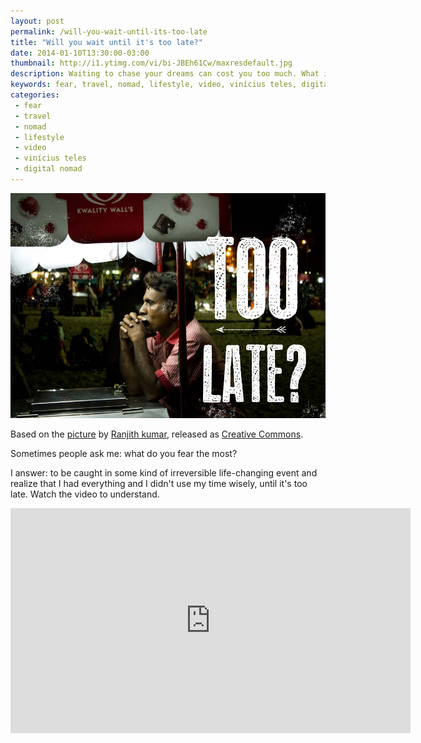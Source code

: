 ```yaml
---
layout: post
permalink: /will-you-wait-until-its-too-late
title: "Will you wait until it's too late?"
date: 2014-01-10T13:30:00-03:00
thumbnail: http://i1.ytimg.com/vi/bi-JBEh61Cw/maxresdefault.jpg
description: Waiting to chase your dreams can cost you too much. What if you run out of time? Better start now.
keywords: fear, travel, nomad, lifestyle, video, vinícius teles, digital nomad
categories:
 - fear
 - travel
 - nomad
 - lifestyle
 - video
 - vinícius teles
 - digital nomad
---
```

<div class="center">
  <img src="/images/too-late.jpg" height="360" width="640">
  <p>
  Based on the <a href="http://500px.com/photo/29026737">picture</a> by <a href="http://500px.com/mysticpixels">Ranjith kumar</a>, released as <a href="http://creativecommons.org/licenses/by/3.0/br/">Creative Commons</a>.
  </p>
</div>

Sometimes people ask me: what do you fear the most?

I answer: to be caught in some kind of irreversible life-changing event and realize that I had everything and I didn't use my time wisely, until it's too late. Watch the video to understand.

<div class="center">
<iframe width="640" height="360" src="http://www.youtube.com/embed/bi-JBEh61Cw" frameborder="0" allowfullscreen></iframe>
</div>

